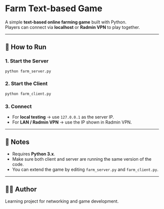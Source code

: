 # Farm Text-based Game

A simple **text-based online farming game** built with Python.  
Players can connect via **localhost** or **Radmin VPN** to play together.

---

## 🚀 How to Run

### 1. Start the Server
```bash
python farm_server.py
```

### 2. Start the Client
```bash
python farm_client.py
```

### 3. Connect
- For **local testing** → use `127.0.0.1` as the server IP.  
- For **LAN / Radmin VPN** → use the IP shown in Radmin VPN.  

---

## 📌 Notes
- Requires **Python 3.x**.  
- Make sure both client and server are running the same version of the code.  
- You can extend the game by editing `farm_server.py` and `farm_client.py`.  

---

## 🧑‍💻 Author
Learning project for networking and game development.

